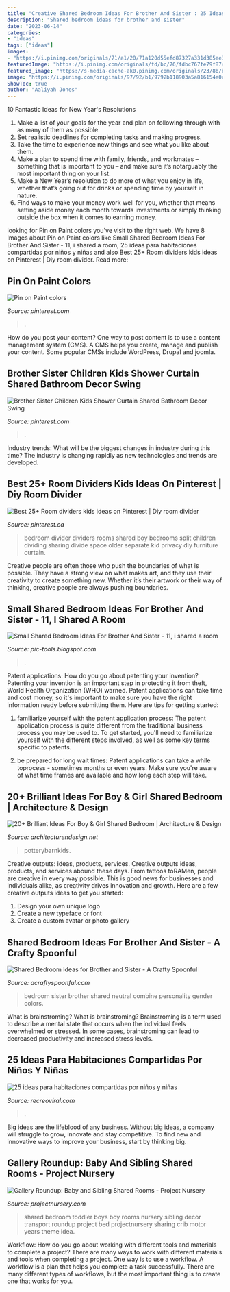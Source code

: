 ```yaml
---
title: "Creative Shared Bedroom Ideas For Brother And Sister : 25 Ideas Para Habitaciones Compartidas Por Niños Y Niñas"
description: "Shared bedroom ideas for brother and sister"
date: "2023-06-14"
categories:
- "ideas"
tags: ["ideas"]
images:
- "https://i.pinimg.com/originals/71/a1/20/71a120d55efd87327a331d385ee34347.jpg"
featuredImage: "https://i.pinimg.com/originals/fd/bc/76/fdbc767fe79f874b2ccf3b0972b8d122.jpg"
featured_image: "https://s-media-cache-ak0.pinimg.com/originals/23/8b/bb/238bbb102efccaafc094df5fb41e261f.jpg"
image: "https://i.pinimg.com/originals/97/92/b1/9792b118903a5a816154e0cdf4e3094a.jpg"
ShowToc: true
author: "Aaliyah Jones"
---
```



10 Fantastic Ideas for New Year's Resolutions
1. Make a list of your goals for the year and plan on following through with as many of them as possible. 
2. Set realistic deadlines for completing tasks and making progress. 
3. Take the time to experience new things and see what you like about them. 
4. Make a plan to spend time with family, friends, and workmates – something that is important to you – and make sure it’s notarguably the most important thing on your list. 
5. Make a New Year’s resolution to do more of what you enjoy in life, whether that’s going out for drinks or spending time by yourself in nature. 
6. Find ways to make your money work well for you, whether that means setting aside money each month towards investments or simply thinking outside the box when it comes to earning money.

	

		
looking for Pin on Paint colors you've visit to the right web. We have 8 Images about Pin on Paint colors like Small Shared Bedroom Ideas For Brother And Sister - 11, i shared a room, 25 ideas para habitaciones compartidas por niños y niñas and also Best 25+ Room dividers kids ideas on Pinterest | Diy room divider. Read more:
		
    
## Pin On Paint Colors

<img loading=lazy src="https://i.pinimg.com/originals/fd/bc/76/fdbc767fe79f874b2ccf3b0972b8d122.jpg" onerror="this.onerror=null;this.src='https://tse2.mm.bing.net/th?id=OIP._K4w2o7EUlullSCOPlRXhQHaEK&amp;pid=15.1';" alt="Pin on Paint colors">

_Source: pinterest.com_

>. 

	

How do you post your content?
One way to post content is to use a content management system (CMS). A CMS helps you create, manage and publish your content. Some popular CMSs include WordPress, Drupal and joomla.

    
## Brother Sister Children Kids Shower Curtain Shared Bathroom Decor Swing

<img loading=lazy src="https://i.pinimg.com/originals/71/a1/20/71a120d55efd87327a331d385ee34347.jpg" onerror="this.onerror=null;this.src='https://tse1.mm.bing.net/th?id=OIP.kgDFwwR9hLS0Dit-W8E3EAAAAA&amp;pid=15.1';" alt="Brother Sister Children Kids Shower Curtain Shared Bathroom Decor Swing">

_Source: pinterest.com_

>. 

	

Industry trends: What will be the biggest changes in industry during this time?
The industry is changing rapidly as new technologies and trends are developed.

    
## Best 25+ Room Dividers Kids Ideas On Pinterest | Diy Room Divider

<img loading=lazy src="https://s-media-cache-ak0.pinimg.com/originals/23/8b/bb/238bbb102efccaafc094df5fb41e261f.jpg" onerror="this.onerror=null;this.src='https://tse4.mm.bing.net/th?id=OIP.vaEmUlUi2PJIeRuYsPwf_AHaFY&amp;pid=15.1';" alt="Best 25+ Room dividers kids ideas on Pinterest | Diy room divider">

_Source: pinterest.ca_

>bedroom divider dividers rooms shared boy bedrooms split children dividing sharing divide space older separate kid privacy diy furniture curtain. 

	

Creative people are often those who push the boundaries of what is possible. They have a strong view on what makes art, and they use their creativity to create something new. Whether it’s their artwork or their way of thinking, creative people are always pushing boundaries.

    
## Small Shared Bedroom Ideas For Brother And Sister - 11, I Shared A Room

<img loading=lazy src="https://i.pinimg.com/originals/97/92/b1/9792b118903a5a816154e0cdf4e3094a.jpg" onerror="this.onerror=null;this.src='https://tse3.mm.bing.net/th?id=OIP.KdLAyVl_smpP4c3283X-pwHaHa&amp;pid=15.1';" alt="Small Shared Bedroom Ideas For Brother And Sister - 11, i shared a room">

_Source: pic-tools.blogspot.com_

>. 

	

Patent applications: How do you go about patenting your invention?
Patenting your invention is an important step in protecting it from theft, World Health Organization (WHO) warned. Patent applications can take time and cost money, so it's important to make sure you have the right information ready before submitting them. Here are tips for getting started:
1. familiarize yourself with the patent application process: The patent application process is quite different from the traditional business process you may be used to. To get started, you'll need to familiarize yourself with the different steps involved, as well as some key terms specific to patents.



2. be prepared for long wait times: Patent applications can take a while toprocess - sometimes months or even years. Make sure you're aware of what time frames are available and how long each step will take.



    
## 20+ Brilliant Ideas For Boy &amp; Girl Shared Bedroom | Architecture &amp; Design

<img loading=lazy src="https://cdn.architecturendesign.net/wp-content/uploads/2015/05/AD-Shared-Bedroom-Boy-Girl-17.jpg" onerror="this.onerror=null;this.src='https://tse1.mm.bing.net/th?id=OIP.S02W3B5ltf0SxvCK2KQosAHaGh&amp;pid=15.1';" alt="20+ Brilliant Ideas For Boy &amp; Girl Shared Bedroom | Architecture &amp; Design">

_Source: architecturendesign.net_

>potterybarnkids. 

	

Creative outputs: ideas, products, services.
Creative outputs ideas, products, and services abound these days. From tattoos toRAMen, people are creative in every way possible. This is good news for businesses and individuals alike, as creativity drives innovation and growth. Here are a few creative outputs ideas to get you started:
1. Design your own unique logo
2. Create a new typeface or font
3. Create a custom avatar or photo gallery

    
## Shared Bedroom Ideas For Brother And Sister - A Crafty Spoonful

<img loading=lazy src="https://acraftyspoonful.com/wp-content/uploads/2014/04/Shared-Bedroom-Ideas-for-Brother-and-Sister-boys-side.jpg" onerror="this.onerror=null;this.src='https://tse1.mm.bing.net/th?id=OIP.JuBajGiRevve5dea2vh86wHaE7&amp;pid=15.1';" alt="Shared Bedroom Ideas for Brother and Sister - A Crafty Spoonful">

_Source: acraftyspoonful.com_

>bedroom sister brother shared neutral combine personality gender colors. 

	

What is brainstroming?
What is brainstroming? Brainstroming is a term used to describe a mental state that occurs when the individual feels overwhelmed or stressed. In some cases, brainstroming can lead to decreased productivity and increased stress levels.

    
## 25 Ideas Para Habitaciones Compartidas Por Niños Y Niñas

<img loading=lazy src="https://www.recreoviral.com/wp-content/uploads/2015/10/Creativas-habitaciones-compartidas-por-niños-y-niñas-21.jpg" onerror="this.onerror=null;this.src='https://tse4.mm.bing.net/th?id=OIP.Zf-aeQBPpA6jU3l9xItlwQHaF2&amp;pid=15.1';" alt="25 ideas para habitaciones compartidas por niños y niñas">

_Source: recreoviral.com_

>. 

	

Big ideas are the lifeblood of any business. Without big ideas, a company will struggle to grow, innovate and stay competitive. To find new and innovative ways to improve your business, start by thinking big.

    
## Gallery Roundup: Baby And Sibling Shared Rooms - Project Nursery

<img loading=lazy src="https://projectnursery.com/wp-content/uploads/2013/05/Shared-Vehicle-Theme-Boys-Room.jpg" onerror="this.onerror=null;this.src='https://tse4.mm.bing.net/th?id=OIP.jNi3wJAYj42MdAEpMrE55AHaFj&amp;pid=15.1';" alt="Gallery Roundup: Baby and Sibling Shared Rooms - Project Nursery">

_Source: projectnursery.com_

>shared bedroom toddler boys boy rooms nursery sibling decor transport roundup project bed projectnursery sharing crib motor years theme idea. 

	

Workflow: How do you go about working with different tools and materials to complete a project?
There are many ways to work with different materials and tools when completing a project. One way is to use a workflow. A workflow is a plan that helps you complete a task successfully. There are many different types of workflows, but the most important thing is to create one that works for you.

